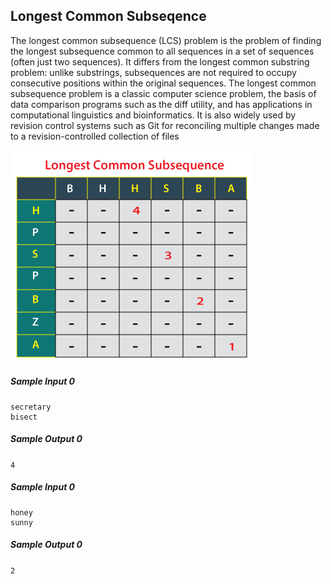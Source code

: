 ## Longest Common Subseqence
The longest common subsequence (LCS) problem is the problem of finding the longest subsequence common to all sequences in a set of sequences (often just two sequences). It differs from the longest common substring problem: unlike substrings, subsequences are not required to occupy consecutive positions within the original sequences. The longest common subsequence problem is a classic computer science problem, the basis of data comparison programs such as the diff utility, and has applications in computational linguistics and bioinformatics. It is also widely used by revision control systems such as Git for reconciling multiple changes made to a revision-controlled collection of files

<img src="longest-common-subsequence.png" alt="lcs image">  

##### Sample Input 0
```
secretary
bisect
```

##### Sample Output 0  
`4`

##### Sample Input 0
```
honey
sunny
```

##### Sample Output 0  
`2`